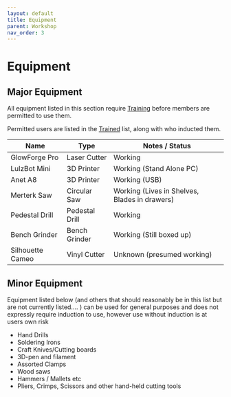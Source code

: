 ```yaml
---
layout: default
title: Equipment
parent: Workshop
nav_order: 3
---
```


# Equipment

## Major Equipment

All equipment listed in this section require [Training](training.md) before members are permitted to use them.

Permitted users are listed in the [Trained](trained.md) list, along with who inducted them.

| Name             | Type           | Notes / Status                                |
| ---------------- | -------------- | --------------------------------------------- |
| GlowForge Pro    | Laser Cutter   | Working                                       |
| LulzBot Mini     | 3D Printer     | Working (Stand Alone PC)                      |
| Anet A8          | 3D Printer     | Working (USB)                                 |
| Merterk Saw      | Circular Saw   | Working (Lives in Shelves, Blades in drawers) |
| Pedestal Drill   | Pedestal Drill | Working                                       |
| Bench Grinder    | Bench Grinder  | Working (Still boxed up)                      |
| Silhouette Cameo | Vinyl Cutter   | Unknown (presumed working)                    |

## Minor Equipment

Equipment listed below (and others that should reasonably be in this list but are not currently listed.... ) can be used for general purposes and does not expressly require induction to use, however use without induction is at users own risk

* Hand Drills
* Soldering Irons
* Craft Knives/Cutting boards
* 3D-pen and filament
* Assorted Clamps
* Wood saws
* Hammers / Mallets etc
* Pliers, Crimps, Scissors and other hand-held cutting tools
